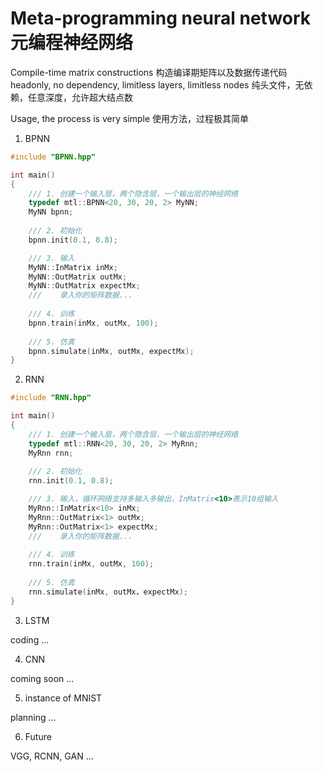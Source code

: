 # Meta-programming neural network 元编程神经网络

Compile-time matrix constructions 构造编译期矩阵以及数据传递代码  
headonly, no dependency, limitless layers, limitless nodes 纯头文件，无依赖，任意深度，允许超大结点数

Usage, the process is very simple 使用方法，过程极其简单
1) BPNN
```cpp
#include "BPNN.hpp"

int main()
{
    /// 1. 创建一个输入层，两个隐含层，一个输出层的神经网络
    typedef mtl::BPNN<20, 30, 20, 2> MyNN;
	MyNN bpnn;
	
    /// 2. 初始化
    bpnn.init(0.1, 0.8);

    /// 3. 输入
    MyNN::InMatrix inMx;
    MyNN::OutMatrix outMx;
	MyNN::OutMatrix expectMx;
    ///    录入你的矩阵数据...
	
    /// 4. 训练
    bpnn.train(inMx, outMx, 100);
	
    /// 5. 仿真
    bpnn.simulate(inMx, outMx, expectMx);
}
```

2) RNN
```cpp
#include "RNN.hpp"

int main()
{
    /// 1. 创建一个输入层，两个隐含层，一个输出层的神经网络
    typedef mtl::RNN<20, 30, 20, 2> MyRnn;
	MyRnn rnn;
	
    /// 2. 初始化
    rnn.init(0.1, 0.8);

    /// 3. 输入，循环网络支持多输入多输出，InMatrix<10>表示10组输入
    MyRnn::InMatrix<10> inMx;
    MyRnn::OutMatrix<1> outMx;
	MyRnn::OutMatrix<1> expectMx;
    ///    录入你的矩阵数据...
	
    /// 4. 训练
    rnn.train(inMx, outMx, 100);
	
    /// 5. 仿真
    rnn.simulate(inMx, outMx，expectMx);
}
```


3) LSTM

coding ...

4) CNN

coming soon ...

5) instance of MNIST

planning ...

6) Future

VGG, RCNN, GAN ...
